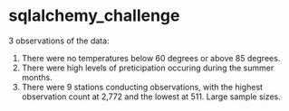 # sqlalchemy_challenge
3 observations of the data:
1) There were no temperatures below 60 degrees or above 85 degrees. 
2) There were high levels of preticipation occuring during the summer months.
3) There were 9 stations conducting observations, with the highest observation count at 2,772 and the lowest at 511. Large sample sizes.
